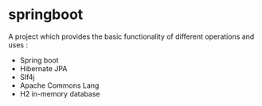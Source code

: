 # springboot
A project which provides the basic functionality of different operations and uses :

- Spring boot
- Hibernate JPA
- Slf4j
- Apache Commons Lang
- H2 in-memory database
